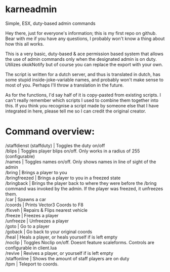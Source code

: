 # karneadmin
Simple, ESX, duty-based admin commands

Hey there, just for everyone's information; this is my first repo on github. Bear with me if you have any questions, I probably won't know a thing about how this all works.

This is a very basic, duty-based & ace permission based system that allows the use of admin commands only when the designated admin is on duty. Utilizes okokNotify but of course you can replace the export with your own.

The script is written for a dutch server, and thus is translated in dutch, has some stupid inside-joke-variable names, and probably won't make sense to most of you. Perhaps I'll throw a translation in the future.

As for the functions, I'd say half of it is copy-pasted from existing scripts. I can't really remember which scripts I used to combine them together into this. If you think you recognise a script made by someone else that I have integrated in here, please tell me so I can credit the original creator.

# Command overview:
/staffdienst (staffduty) | Toggles the duty on/off <br>
/blips | Toggles player blips on/off. Only works in a radius of 255 (configurable) <br>
/names | Toggles names on/off. Only shows names in line of sight of the admin <br>
/bring <id> | Brings a player to you <br>
/bringfreezed <id> | Brings a player to you in a freezed state <br>
/bringback <id> | Brings the player back to where they were before the /bring command was invoked by the admin. If the player was freezed, it unfreezes them. <br>
/car <model> | Spawns a car <br>
/coords | Prints Vector3 Coords to F8 <br>
/fixveh | Repairs & Flips nearest vehicle <br>
/freeze <id> | Freezes a player <br>
/unfreeze <id> | Unfreezes a player <br>
/goto <id> | Go to a player <br>
/goback | Go back to your original coords <br>
/heal <id> | Heals a player, or heals yourself if <id> is left empty <br>
/noclip | Toggles Noclip on/off. Doesnt feature scaleforms. Controls are configurable in client.lua <br>
/revive <id> | Revives a player, or yourself if <id> is left empty <br>
/staffonline | Shows the amount of staff players are on duty <br>
/tpm | Teleport to coords. <br>
